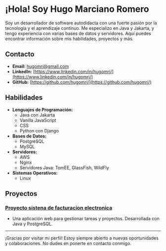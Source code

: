 # ¡Hola! Soy Hugo Marciano Romero

Soy un desarrollador de software autodidacta con una fuerte pasión por la tecnología y el aprendizaje continuo. Me especializo en Java y Jakarta, y tengo experiencia con varias bases de datos y servidores. Aquí puedes encontrar información sobre mis habilidades, proyectos y más.

## Contacto
- **Email:** hugomrj@gmail.com
- **LinkedIn:** [https://www.linkedin.com/in/hugomrj/](https://www.linkedin.com/in/hugomrj/)
- **GitHub:** [https://github.com/hugomrj/](https://github.com/hugomrj/)

## Habilidades
- **Lenguajes de Programación:**
  - Java con Jakarta
  - Vanilla JavaScript
  - CSS
  - Python con Django
- **Bases de Datos:**
  - PostgreSQL
  - MySQL
- **Servidores:**
  - AWS
  - Nginx
  - Servidores Java: TomEE, GlassFish, WildFly
- **Sistemas Operativos:**
  - Linux

## Proyectos
### [Proyecto sistena de facturacion electronica](http://34.216.58.69:8070/proyectoneto)
- Una aplicación web para gestionar tareas y proyectos. Desarrollada con Java y PostgreSQL.


---

¡Gracias por visitar mi perfil! Estoy siempre abierto a nuevas oportunidades y colaboraciones. No dudes en ponerte en contacto conmigo.
